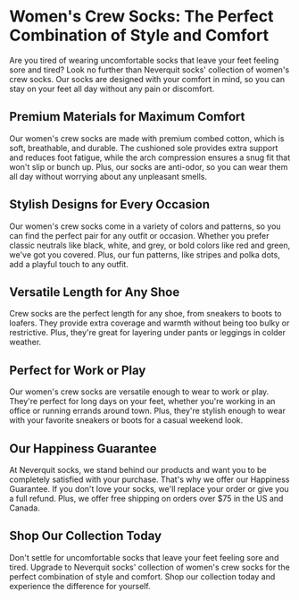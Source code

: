 # Women's Crew Socks: The Perfect Combination of Style and Comfort

Are you tired of wearing uncomfortable socks that leave your feet feeling sore and tired? Look no further than Neverquit socks' collection of women's crew socks. Our socks are designed with your comfort in mind, so you can stay on your feet all day without any pain or discomfort.

## Premium Materials for Maximum Comfort

Our women's crew socks are made with premium combed cotton, which is soft, breathable, and durable. The cushioned sole provides extra support and reduces foot fatigue, while the arch compression ensures a snug fit that won't slip or bunch up. Plus, our socks are anti-odor, so you can wear them all day without worrying about any unpleasant smells.

## Stylish Designs for Every Occasion

Our women's crew socks come in a variety of colors and patterns, so you can find the perfect pair for any outfit or occasion. Whether you prefer classic neutrals like black, white, and grey, or bold colors like red and green, we've got you covered. Plus, our fun patterns, like stripes and polka dots, add a playful touch to any outfit.

## Versatile Length for Any Shoe

Crew socks are the perfect length for any shoe, from sneakers to boots to loafers. They provide extra coverage and warmth without being too bulky or restrictive. Plus, they're great for layering under pants or leggings in colder weather.

## Perfect for Work or Play

Our women's crew socks are versatile enough to wear to work or play. They're perfect for long days on your feet, whether you're working in an office or running errands around town. Plus, they're stylish enough to wear with your favorite sneakers or boots for a casual weekend look.

## Our Happiness Guarantee

At Neverquit socks, we stand behind our products and want you to be completely satisfied with your purchase. That's why we offer our Happiness Guarantee. If you don't love your socks, we'll replace your order or give you a full refund. Plus, we offer free shipping on orders over $75 in the US and Canada.

## Shop Our Collection Today

Don't settle for uncomfortable socks that leave your feet feeling sore and tired. Upgrade to Neverquit socks' collection of women's crew socks for the perfect combination of style and comfort. Shop our collection today and experience the difference for yourself.
